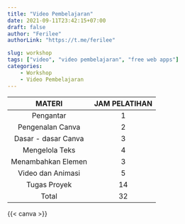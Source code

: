 ```yaml
---
title: "Video Pembelajaran"
date: 2021-09-11T23:42:15+07:00
draft: false
author: "Ferilee"
authorLink: "https://t.me/ferilee"

slug: workshop
tags: ["video", "video pembelajaran", "free web apps"]
categories:
    - Workshop
    - Video Pembelajaran
---
```

| MATERI | JAM PELATIHAN |
| :------: | :-----------: |
| Pengantar | 1 |
| Pengenalan Canva | 2 |
| Dasar - dasar Canva | 3 |
| Mengelola Teks | 4 |
| Menambahkan Elemen | 3 |
| Video dan Animasi | 5 |
| Tugas Proyek | 14 |
| Total | 32 |


{{< canva >}}
